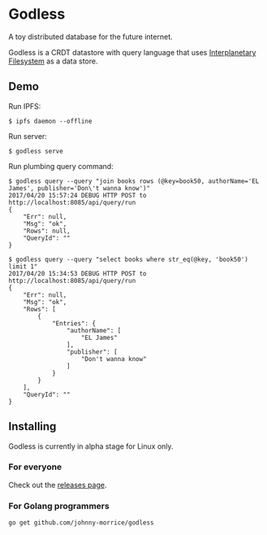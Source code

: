 # Godless

A toy distributed database for the future internet.

Godless is a CRDT datastore with query language that uses [Interplanetary Filesystem](https://ipfs.io/) as a data store.

## Demo

Run IPFS:

```
$ ipfs daemon --offline
```

Run server:

```
$ godless serve
```

Run plumbing query command:

```
$ godless query --query "join books rows (@key=book50, authorName='EL James', publisher='Don\'t wanna know')"
2017/04/20 15:57:24 DEBUG HTTP POST to http://localhost:8085/api/query/run
{
	"Err": null,
	"Msg": "ok",
	"Rows": null,
	"QueryId": ""
}

$ godless query --query "select books where str_eq(@key, 'book50') limit 1"                                  
2017/04/20 15:34:53 DEBUG HTTP POST to http://localhost:8085/api/query/run
{
	"Err": null,
	"Msg": "ok",
	"Rows": [
		{
			"Entries": {
				"authorName": [
					"EL James"
				],
				"publisher": [
					"Don't wanna know"
				]
			}
		}
	],
	"QueryId": ""
}
```

## Installing

Godless is currently in alpha stage for Linux only.

### For everyone

Check out the [releases page](https://github.com/johnny-morrice/godless/releases).

### For Golang programmers

```
go get github.com/johnny-morrice/godless
```

